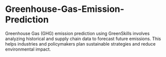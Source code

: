 # Greenhouse-Gas-Emission-Prediction
Greenhouse Gas (GHG) emission prediction using GreenSkills involves analyzing historical and supply chain data to forecast future emissions. This helps industries and policymakers plan sustainable strategies and reduce environmental impact.
